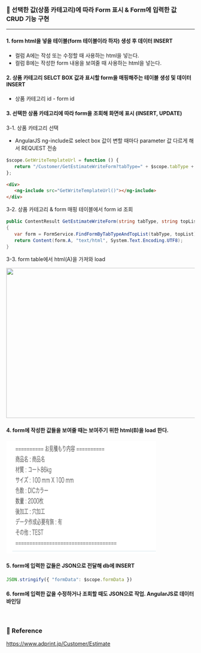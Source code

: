 <br>

### 📌 선택한 값(상품 카테고리)에 따라 Form 표시 & Form에 입력한 값 CRUD 기능 구현

***

#### 1. form html을 넣을 테이블(form 테이블이라 하자) 생성 후 데이터 INSERT   

- 컬럼 A에는 작성 또는 수정할 때 사용하는 html을 넣는다.
- 컬럼 B에는 작성한 form 내용을 보여줄 때 사용하는 html을 넣는다.     

#### 2. 상품 카테고리 SELCT BOX 값과 표시할 form을 매핑해주는 테이블 생성 및 데이터 INSERT

- 상품 카테고리 id - form id     

#### 3. 선택한 상품 카테고리에 따라 form을 조회해 화면에 표시 (INSERT, UPDATE)

3-1. 상품 카테고리 선택      

* AngularJS ng-include로 select box 값이 변할 때마다 parameter 값 다르게 해서 REQUEST 전송    

``` javascript
$scope.GetWriteTemplateUrl = function () {
   return "/Customer/GetEstimateWriteForm?tabType=" + $scope.tabType + "&topList=" + $scope.topList;
};
```

``` html
<div>
   <ng-include src="GetWriteTemplateUrl()"></ng-include>
</div>
```

3-2. 상품 카테고리 & form 매핑 테이블에서 form id 조회 

```C#
public ContentResult GetEstimateWriteForm(string tabType, string topList)
{
   var form = FormService.FindFormByTabTypeAndTopList(tabType, topList);
   return Content(form.A, "text/html", System.Text.Encoding.UTF8);
}
```

3-3. form table에서 html(A)을 가져와 load

<img src="./Image/dynamicform.gif" width="700" height="400">

#### 4. form에 작성한 값들을 보여줄 때는 보여주기 위한 html(B)을 load 한다.   

<img src="./Image/view.png" width="400" height="300">

#### 5. form에 입력한 값들은 JSON으로 전달해 db에 INSERT     

```javascript
JSON.stringify({ "formData": $scope.formData })
```

#### 6. form에 입력한 값을 수정하거나 조회할 때도 JSON으로 작업. AngularJS로 데이터 바인딩

<br>

### 📌 Reference

https://www.adprint.jp/Customer/Estimate
